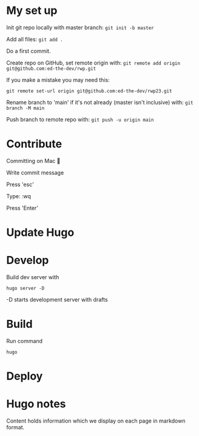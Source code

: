 # My set up

Init git repo locally with master branch: ```git init -b master```

Add all files: ```git add .```

Do a first commit.

Create repo on GitHub, set remote origin with:
```git remote add origin git@github.com:ed-the-dev/rwp.git```

If you make a mistake you may need this:

```git remote set-url origin git@github.com:ed-the-dev/rwp23.git```

Rename branch to 'main' if it's not already (master isn't inclusive) with: ```git branch -M main```

Push branch to remote repo with: ```git push -u origin main```

# Contribute

Committing on Mac 🫠

Write commit message

Press 'esc'

Type: :wq

Press 'Enter'

# Update Hugo


# Develop

Build dev server with

```hugo server -D```

-D starts development server with drafts

# Build

Run command 

```hugo ```

# Deploy

# Hugo notes

Content holds information which we display on each page in markdown format.